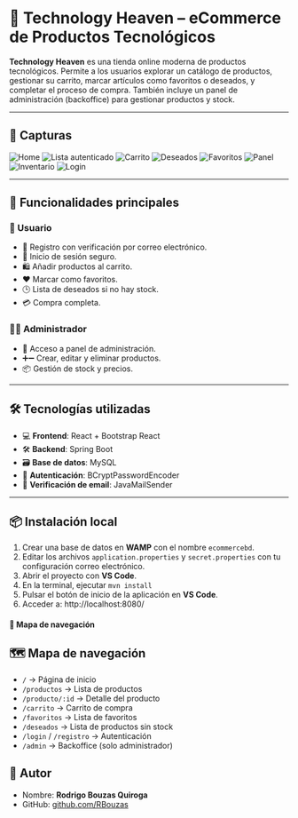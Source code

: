 # 🛒 Technology Heaven – eCommerce de Productos Tecnológicos

**Technology Heaven** es una tienda online moderna de productos tecnológicos. Permite a los usuarios explorar un catálogo de productos, gestionar su carrito, marcar artículos como favoritos o deseados, y completar el proceso de compra. También incluye un panel de administración (backoffice) para gestionar productos y stock.

---

## 📸 Capturas

![Home](https://github.com/user-attachments/assets/4a994efc-c331-4255-950f-1ffb46225b7e)
![Lista autenticado](https://github.com/user-attachments/assets/e654dd92-15de-4119-9b01-7fad95d5c796)
![Carrito](https://github.com/user-attachments/assets/a3a0948a-15d5-4f17-9873-7f840ccbd5c7)
![Deseados](https://github.com/user-attachments/assets/cb7b0f93-b3ee-4242-b1d7-9d1dac0d9684)
![Favoritos](https://github.com/user-attachments/assets/f563f6b5-c930-4988-89bf-efabb716ce47)
![Panel](https://github.com/user-attachments/assets/a2e9c6ab-091a-4696-b96a-851170d8f0ab)
![Inventario](https://github.com/user-attachments/assets/d4a2e897-3800-43d7-8151-81e291fcc41c)
![Login](https://github.com/user-attachments/assets/416f2009-5a25-4ad6-aa4e-65adafb13399)

---




## 🚀 Funcionalidades principales

### 🧑 Usuario

- 📝 Registro con verificación por correo electrónico.
- 🔐 Inicio de sesión seguro.
- 🛍️ Añadir productos al carrito.
- ❤️ Marcar como favoritos.
- 🕒 Lista de deseados si no hay stock.
- 💳 Compra completa.

### 🧑‍💼 Administrador

- 🔑 Acceso a panel de administración.
- ➕➖ Crear, editar y eliminar productos.
- 📦 Gestión de stock y precios.

---

## 🛠️ Tecnologías utilizadas

- 💻 **Frontend**: React + Bootstrap React
- 🛠️ **Backend**: Spring Boot
- 🗃️ **Base de datos**: MySQL
- 🔐 **Autenticación**: BCryptPasswordEncoder
- 📧 **Verificación de email**: JavaMailSender

---

## 📦 Instalación local

1. Crear una base de datos en **WAMP** con el nombre `ecommercebd`.
2. Editar los archivos `application.properties` y `secret.properties` con tu configuración correo electrónico.
3. Abrir el proyecto con **VS Code**.
4. En la terminal, ejecutar `mvn install`
5. Pulsar el botón de inicio de la aplicación en **VS Code**.
6. Acceder a: http://localhost:8080/

#### 🔗 **Mapa de navegación**

## 🗺️ Mapa de navegación

- `/` → Página de inicio
- `/productos` → Lista de productos
- `/producto/:id` → Detalle del producto
- `/carrito` → Carrito de compra
- `/favoritos` → Lista de favoritos
- `/deseados` → Lista de productos sin stock
- `/login` / `/registro` → Autenticación
- `/admin` → Backoffice (solo administrador)


## 👤 Autor

- Nombre: **Rodrigo Bouzas Quiroga**
- GitHub: [github.com/RBouzas](https://github.com/RBouzas)

